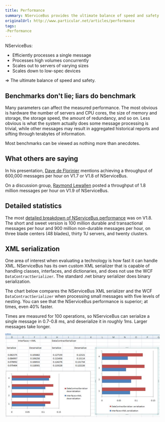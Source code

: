```yaml
---
title: Performance
summary: NServiceBus provides the ultimate balance of speed and safety.
originalUrl: http://www.particular.net/articles/performance
tags: 
-Performance
---
```


NServiceBus:

-   Efficiently processes a single message
-   Processes high volumes concurrently
-   Scales out to servers of varying sizes
-   Scales down to low-spec devices

=\> The ultimate balance of speed and safety.

Benchmarks don't lie; liars do benchmark
----------------------------------------

Many parameters can affect the measured performance. The most obvious is hardware the number of servers and CPU cores, the size of memory and storage, the storage speed, the amount of redundancy, and so on. Less obvious is what the system actually does some message processing is trivial, while other messages may result in aggregated historical reports and sifting through terabytes of information.

Most benchmarks can be viewed as nothing more than anecdotes.

What others are saying
----------------------

In his presentation, [Dave de Florinier](http://gojko.net/2008/12/02/asynchronous-net-applications-with-nservicebus/) mentions achieving a throughput of 600,000 messages per hour on V1.7 or V1.8 of NServiceBus.

On a discussion group, [Raymond Lewallen](http://tech.groups.yahoo.com/group/nservicebus/message/1791) posted a throughput of 1.8 million messages per hour on V1.9 of NServiceBus.

Detailed statistics
-------------------

The most [detailed breakdown of NServiceBus performance](http://www.udidahan.com/2008/05/21/nservicebus-performance/) was on V1.8. The short and sweet version is 100 million durable and transactional messages per hour and 900 million non-durable messages per hour, on three blade centers (48 blades), thirty 1U servers, and twenty clusters.

XML serialization
-----------------

One area of interest when evaluating a technology is how fast it can handle XML. NServiceBus has its own custom XML serializer that is capable of handling classes, interfaces, and dictionaries, and does not use the WCF `DataContractSerializer`. The standard .net binary serializer does binary serialization.

The chart below compares the NServiceBus XML serializer and the WCF `DataContractSerializer` when processing small messages with five levels of nesting. You can see that the NServiceBus performance is superior; at times, even 40% faster.

Times are measured for 100 operations, so NServiceBus can serialize a single message in 0.7-0.8 ms, and deserialize it in roughly 1ms. Larger messages take longer.

![XML serialization performance comparison](XML_serialization_performance_comparison.jpg)



